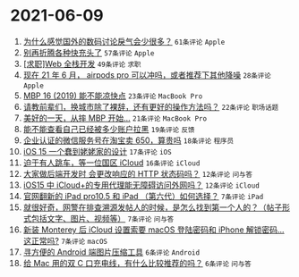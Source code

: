 # 2021-06-09

1. [为什么感觉国外的数码讨论戾气会少很多？](https://www.v2ex.com/t/782317) `61条评论` `Apple`
1. [别再折腾各种快充头了](https://www.v2ex.com/t/782291) `57条评论` `Apple`
1. [[求职]Web 全栈开发](https://www.v2ex.com/t/782290) `49条评论` `求职`
1. [现在 21 年 6 月， airpods pro 可以冲吗，或者推荐下其他降噪](https://www.v2ex.com/t/782310) `28条评论` `Apple`
1. [MBP 16 (2019) 能不能凉快点](https://www.v2ex.com/t/782299) `23条评论` `MacBook Pro`
1. [请教前辈们，换城市除了裸辞，还有更好的操作方法吗？](https://www.v2ex.com/t/782313) `22条评论` `职场话题`
1. [美好的一天，从摔 MBP 开始...](https://www.v2ex.com/t/782320) `21条评论` `MacBook Pro`
1. [能不能查看自己已经被多少账户拉黑](https://www.v2ex.com/t/782294) `19条评论` `反馈`
1. [企业认证的微信服务号在淘宝卖 650，算贵吗](https://www.v2ex.com/t/782321) `18条评论` `程序员`
1. [iOS 15 一个蠢到姥姥家的设计](https://www.v2ex.com/t/782300) `17条评论` `iOS`
1. [迫于有人跳车，等一位国区 iCloud](https://www.v2ex.com/t/782293) `16条评论` `iCloud`
1. [大家做后端开发时 会更改响应的 HTTP 状态码吗？](https://www.v2ex.com/t/782322) `12条评论` `问与答`
1. [iOS15 中 iCloud+的专用代理能无障碍访问外网吗？](https://www.v2ex.com/t/782305) `12条评论` `iCloud`
1. [官网翻新的 iPad pro10.5 和 iPad （第六代）如何选择？](https://www.v2ex.com/t/782323) `7条评论` `iPad`
1. [就很好奇，网警在排查溯源发帖人的时候，是怎么找到第一个人的？（帖子形式包括文字、图片、视频等）](https://www.v2ex.com/t/782302) `7条评论` `问与答`
1. [新装 Monterey 后 iCloud 设置索要 macOS 登陆密码和 iPhone 解锁密码... 这正常吗?](https://www.v2ex.com/t/782297) `7条评论` `macOS`
1. [寻方便的 Android 端图片压缩工具](https://www.v2ex.com/t/782324) `6条评论` `Android`
1. [给 Mac 用的双 C 口充电线，有什么比较推荐的吗？](https://www.v2ex.com/t/782298) `6条评论` `问与答`
